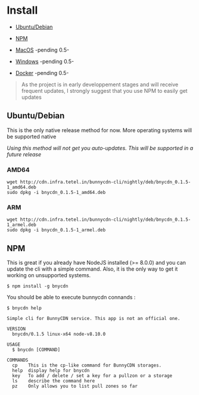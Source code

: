 # Install

- [Ubuntu/Debian]()

- [NPM]()

- [MacOS]() -pending 0.5-

- [Windows]() -pending 0.5-

- [Docker]() -pending 0.5-

> As the project is in early developpement stages and will receive frequent updates, I strongly suggest that you use NPM to easily get updates

## Ubuntu/Debian
This is the only native release method for now. More operating systems will be supported native

*Using this method will not get you auto-updates. This will be supported in a future release*

### AMD64
```console
wget http://cdn.infra.tetel.in/bunnycdn-cli/nightly/deb/bnycdn_0.1.5-1_amd64.deb
sudo dpkg -i bnycdn_0.1.5-1_amd64.deb 
```

### ARM
```console
wget http://cdn.infra.tetel.in/bunnycdn-cli/nightly/deb/bnycdn_0.1.5-1_armel.deb
sudo dpkg -i bnycdn_0.1.5-1_armel.deb 
```


## NPM
This is great if you already have NodeJS installed (>= 8.0.0) and you can update the cli with a simple command.
Also, it is the only way to get it working on unsupported systems.

```console
$ npm install -g bnycdn
```


You should be able to execute bunnycdn connands :
```console
$ bnycdn help

Simple cli for BunnyCDN service. This app is not an official one.

VERSION
  bnycdn/0.1.5 linux-x64 node-v8.10.0

USAGE
  $ bnycdn [COMMAND]

COMMANDS
  cp    This is the cp-like command for BunnyCDN storages.
  help  display help for bnycdn
  key   To add / delete / set a key for a pullzon or a storage
  ls    describe the command here
  pz    Only allows you to list pull zones so far


```
